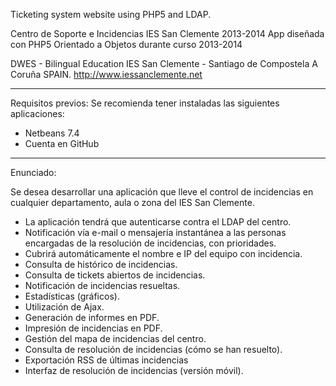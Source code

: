 Ticketing system website using PHP5 and LDAP.

Centro de Soporte e Incidencias IES San Clemente 2013-2014
App diseñada con PHP5 Orientado a Objetos durante curso 2013-2014

DWES - Bilingual Education
IES San Clemente - Santiago de Compostela
A Coruña
SPAIN.
http://www.iessanclemente.net

----------------------------------------------------------------------

Requisitos previos:
Se recomienda tener instaladas las siguientes aplicaciones:
- Netbeans 7.4
- Cuenta en GitHub

----------------------------------------------------------------------
Enunciado:

Se desea desarrollar una aplicación que lleve el control de incidencias en cualquier departamento, aula o zona del IES San Clemente.
-	La aplicación tendrá que autenticarse contra el LDAP del centro.
-	Notificación vía e-mail o mensajería instantánea a las personas encargadas de la resolución de incidencias, con prioridades.
-	Cubrirá automáticamente el nombre e IP del equipo con incidencia.
-	Consulta de histórico de incidencias.
-	Consulta de tickets abiertos de incidencias.
-	Notificación de incidencias resueltas.
-	Estadísticas (gráficos).
-	Utilización de Ajax.
-	Generación de informes en PDF.
-	Impresión de incidencias en PDF.
-	Gestión del mapa de incidencias del centro.
-	Consulta de resolución de incidencias (cómo se han resuelto).
-	Exportación RSS de últimas incidencias
-	Interfaz de resolución de incidencias (versión móvil).